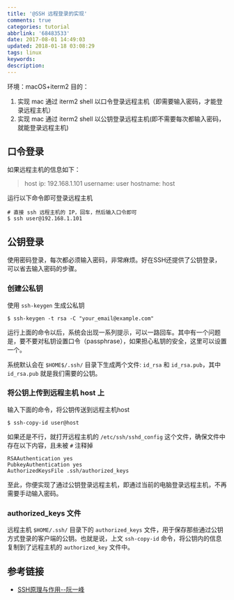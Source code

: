 ```yaml
---
title: '@SSH 远程登录的实现'
comments: true
categories: tutorial
abbrlink: '68483533'
date: 2017-08-01 14:49:03
updated: 2018-01-18 03:08:29
tags: linux
keywords:
description:
---
```


环境：macOS+iterm2
目的：
1. 实现 mac 通过 iterm2 shell 以口令登录远程主机（即需要输入密码，才能登录远程主机）
2. 实现 mac 通过 iterm2 shell 以公钥登录远程主机(即不需要每次都输入密码，就能登录远程主机)


## 口令登录

如果远程主机的信息如下：
> host ip: 192.168.1.101
> username: user
> hostname: host

运行以下命令即可登录远程主机

```shell
# 直接 ssh 远程主机的 IP，回车，然后输入口令即可
$ ssh user@192.168.1.101
```

## 公钥登录

使用密码登录，每次都必须输入密码，非常麻烦。好在SSH还提供了公钥登录，可以省去输入密码的步骤。

### 创建公私钥

使用 `ssh-keygen` 生成公私钥

```shell
$ ssh-keygen -t rsa -C "your_email@example.com"
```

运行上面的命令以后，系统会出现一系列提示，可以一路回车。其中有一个问题是，要不要对私钥设置口令（passphrase），如果担心私钥的安全，这里可以设置一个。

系统默认会在 `$HOME$/.ssh/` 目录下生成两个文件: `id_rsa` 和 `id_rsa.pub`，其中`id_rsa.pub` 就是我们需要的公钥。


### 将公钥上传到远程主机 host 上

输入下面的命令，将公钥传送到远程主机host

```shell
$ ssh-copy-id user@host
```

如果还是不行，就打开远程主机的 `/etc/ssh/sshd_config` 这个文件，确保文件中存在以下内容，且未被 `#` 注释掉

```
RSAAuthentication yes
PubkeyAuthentication yes
AuthorizedKeysFile .ssh/authorized_keys
```

至此，你便实现了通过公钥登录远程主机，即通过当前的电脑登录远程主机，不再需要手动输入密码。

### authorized_keys 文件

远程主机 `$HOME/.ssh/` 目录下的 `authorized_keys` 文件，用于保存那些通过公钥方式登录的客户端的公钥。也就是说，上文 `ssh-copy-id` 命令，将公钥内的信息复制到了远程主机的 `authorized_key` 文件中。


## 参考链接

- [SSH原理与作用--阮一峰](http://www.ruanyifeng.com/blog/2011/12/ssh_remote_login.html)
